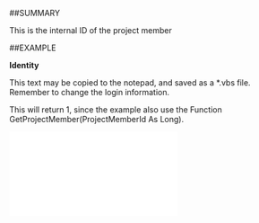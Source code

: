

##SUMMARY

This is the internal ID of the project member


##EXAMPLE

**Identity**

This text may be copied to the notepad, and saved as a *.vbs file. Remember to change the login information.



This will return 1, since the example also use the Function GetProjectMember(ProjectMemberId As Long).

![](../../Examples/vbs/SOProjectMember.Identity.vbs.txt)





